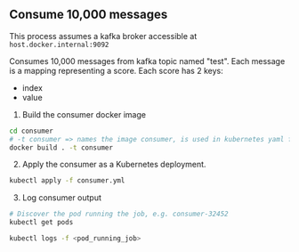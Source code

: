 ## Consume 10,000 messages

This process assumes a kafka broker accessible at `host.docker.internal:9092`


Consumes 10,000 messages from kafka topic named "test". Each message
is a mapping representing a score. Each score has 2 keys:
* index
* value


1. Build the consumer docker image
```bash
cd consumer
# -t consumer => names the image consumer, is used in kubernetes yaml file
docker build . -t consumer
```

2. Apply the consumer as a Kubernetes deployment.
```bash
kubectl apply -f consumer.yml
```

3. Log consumer output
```bash
# Discover the pod running the job, e.g. consumer-32452
kubectl get pods

kubectl logs -f <pod_running_job>
```
